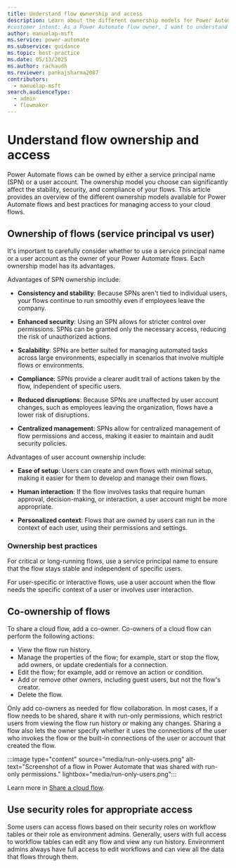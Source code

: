 ```yaml
---
title: Understand flow ownership and access
description: Learn about the different ownership models for Power Automate flows and how to manage access to your cloud flows.
#customer intent: As a Power Automate flow owner, I want to understand the different ownership models for Power Automate flows so that I can maintain stability, security, and compliance.
author: manuelap-msft
ms.service: power-automate
ms.subservice: guidance
ms.topic: best-practice
ms.date: 05/13/2025
ms.author: rachaudh
ms.reviewer: pankajsharma2087
contributors:
  - manuelap-msft
search.audienceType:
  - admin
  - flowmaker
---
```


# Understand flow ownership and access

Power Automate flows can be owned by either a service principal name (SPN) or a user account. The ownership model you choose can significantly affect the stability, security, and compliance of your flows. This article provides an overview of the different ownership models available for Power Automate flows and best practices for managing access to your cloud flows.

## Ownership of flows (service principal vs user)

It's important to carefully consider whether to use a service principal name or a user account as the owner of your Power Automate flows. Each ownership model has its advantages.

Advantages of SPN ownership include:

- **Consistency and stability**: Because SPNs aren't tied to individual users, your flows continue to run smoothly even if employees leave the company.

- **Enhanced security**: Using an SPN allows for stricter control over permissions. SPNs can be granted only the necessary access, reducing the risk of unauthorized actions.

- **Scalability**: SPNs are better suited for managing automated tasks across large environments, especially in scenarios that involve multiple flows or environments.

- **Compliance**: SPNs provide a clearer audit trail of actions taken by the flow, independent of specific users.

- **Reduced disruptions**: Because SPNs are unaffected by user account changes, such as employees leaving the organization, flows have a lower risk of disruptions.

- **Centralized management**: SPNs allow for centralized management of flow permissions and access, making it easier to maintain and audit security policies.

Advantages of user account ownership include:

- **Ease of setup**: Users can create and own flows with minimal setup, making it easier for them to develop and manage their own flows.

- **Human interaction**: If the flow involves tasks that require human approval, decision-making, or interaction, a user account might be more appropriate.

- **Personalized context**: Flows that are owned by users can run in the context of each user, using their permissions and settings.

### Ownership best practices

For critical or long-running flows, use a service principal name to ensure that the flow stays stable and independent of specific users.

For user-specific or interactive flows, use a user account when the flow needs the specific context of a user or involves user interaction.

## Co-ownership of flows

To share a cloud flow, add a co-owner. Co-owners of a cloud flow can perform the following actions:

- View the flow run history.
- Manage the properties of the flow; for example, start or stop the flow, add owners, or update credentials for a connection.
- Edit the flow; for example, add or remove an action or condition.
- Add or remove other owners, including guest users, but not the flow's creator.
- Delete the flow.

Only add co-owners as needed for flow collaboration. In most cases, if a flow needs to be shared, share it with run-only permissions, which restrict users from viewing the flow run history or making any changes. Sharing a flow also lets the owner specify whether it uses the connections of the user who invokes the flow or the built-in connections of the user or account that created the flow.

:::image type="content" source="media/run-only-users.png" alt-text="Screenshot of a flow in Power Automate that was shared with run-only permissions." lightbox="media/run-only-users.png":::

Learn more in [Share a cloud flow](/power-automate/create-team-flows).

## Use security roles for appropriate access

Some users can access flows based on their security roles on workflow tables or their role as environment admins. Generally, users with full access to workflow tables can edit any flow and view any run history. Environment admins always have full access to edit workflows and can view all the data that flows through them.
